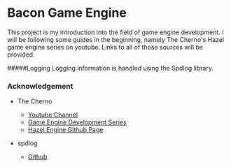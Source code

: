 # Bacon Game Engine

This project is my introduction into the field of game engine development.
I will be following some guides in the beginning, namely The Cherno's Hazel game engine series on youtube. Links to all of those sources will be provided.

#####Logging
Logging information is handled using the Spdlog library.

### Acknowledgement
- The Cherno
  - [Youtube Channel](https://www.youtube.com/c/TheChernoProject)
  - [Game Engine Development Series](https://thecherno.com/engine)
  - [Hazel Engine Github Page](https://github.com/TheCherno/Hazel)

- spdlog
  - [Github](https://github.com/gabime/spdlog)